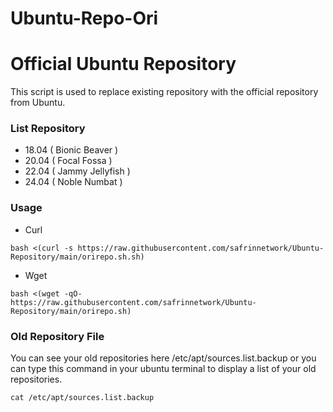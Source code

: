 # Ubuntu-Repo-Ori
# Official Ubuntu Repository
This script is used to replace existing repository with the official repository from Ubuntu.
### List Repository
- 18.04 ( Bionic Beaver )
- 20.04 ( Focal Fossa )
- 22.04 ( Jammy Jellyfish )
- 24.04 ( Noble Numbat )
### Usage
- Curl
```
bash <(curl -s https://raw.githubusercontent.com/safrinnetwork/Ubuntu-Repository/main/orirepo.sh.sh)
```
- Wget
```
bash <(wget -qO- https://raw.githubusercontent.com/safrinnetwork/Ubuntu-Repository/main/orirepo.sh)
```
### Old Repository File
You can see your old repositories here /etc/apt/sources.list.backup or you can type this command in your ubuntu terminal to display a list of your old repositories.
```
cat /etc/apt/sources.list.backup
```
